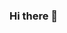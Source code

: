 ### Hi there 👋

<!--
**AzamAlhothly/AzamAlhothly** is a ✨ _special_ ✨ repository because its `README.md` (this file) appears on your GitHub profile.

Here are some ideas to get you started:

- 🔭 I’m currently working on ...
- 🌱 I’m currently learning Front-end course from elzerowepschool
- 👯 I’m looking to collaborate on ...
- 🤔 I’m looking for help with ...
- 💬 Ask me about ...data structure
- 📫 How to reach me: ...my email ALGARHE1039@gmail.com
- 😄 Pronouns: ...
- ⚡ Fun fact: ...
-->
